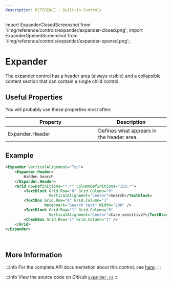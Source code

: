 ```yaml
---
description: REFERENCE - Built-in Controls
---
```


import ExpanderClosedScreenshot from '/img/reference/controls/expander/expander-closed.png';
import ExpanderOpenedScreenshot from '/img/reference/controls/expander/expander-opened.png';

# Expander

The expander control has a header area (always visible) and a collapsible content section that can contain a single child control.

## Useful Properties

You will probably use these properties most often:

<table><thead><tr><th width="266">Property</th><th>Description</th></tr></thead><tbody><tr><td>Expander.Header</td><td>Defines what appears in the header area. </td></tr></tbody></table>

## Example

```xml
<Expander VerticalAlignment="Top">
    <Expander.Header>
        Hidden Search
    </Expander.Header>
    <Grid RowDefinitions="*,*" ColumnDefinitions="150,*">
        <TextBlock Grid.Row="0" Grid.Column="0"
                   VerticalAlignment="Center">Search</TextBlock>
        <TextBox Grid.Row="0" Grid.Column="1"
                 Watermark="Search text" Width="200" />
        <TextBlock Grid.Row="1" Grid.Column="0"
                   VerticalAlignment="Center">Case sensitive?</TextBlock>
        <CheckBox Grid.Row="1" Grid.Column="1" />
    </Grid>
</Expander>
```

<img src={ExpanderClosedScreenshot} alt="" />

<img src={ExpanderOpenedScreenshot} alt="" />

## More Information

:::info
For the complete API documentation about this control, see [here](https://api-docs.avaloniaui.net/docs/T_Avalonia_Controls_Expander).
:::

:::info
View the source code on _GitHub_ [`Expander.cs`](https://github.com/AvaloniaUI/Avalonia/blob/master/src/Avalonia.Controls/Expander.cs)
:::
